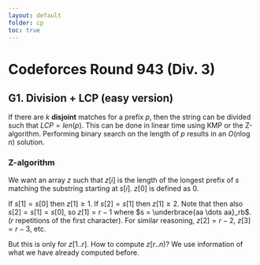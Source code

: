 ```yaml
---
layout: default
folder: cp
toc: true
---
```


# Codeforces Round 943 (Div. 3)

## G1. Division + LCP (easy version)

If there are $k$ **disjoint** matches for a prefix $p$, then the string can be divided such that $LCP = len(p)$. This can be done in linear time using KMP or the Z-algorithm. Performing binary search on the length of $p$ results in an $O(n \log n)$ solution.

### Z-algorithm

We want an array $z$ such that $z[i]$ is the length of the longest prefix of $s$ matching the substring starting at $s[i]$. $z[0]$ is defined as 0.

If $s[1] = s[0]$ then $z[1] \geq 1$. If $s[2] = s[1]$ then $z[1] \geq 2$. Note that then also $s[2] = s[1] = s[0]$, so $z[1] = r - 1$ where $s = \underbrace{aa \dots aa}_rb$. ($r$ repetitions of the first character). For similar reasoning, $z[2] = r - 2$, $z[3] = r - 3$, etc.

But this is only for $z[1..r]$. How to compute $z[r..n)$? We use information of what we have already computed before. 